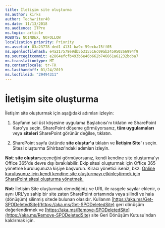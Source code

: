 ```yaml
---
title: İletişim site oluşturma
ms.author: kirks
author: Techwriter40
ms.date: 11/13/2018
ms.audience: ITPro
ms.topic: article
ROBOTS: NOINDEX, NOFOLLOW
localization_priority: Priority
ms.assetid: 03a23778-ded1-4131-ba9c-59ecba15ff05
ms.openlocfilehash: e4a217578e9db5b315516c09ab245950266994f9
ms.sourcegitcommit: e2864efcfb493b6e46b662b746661a61232bdba7
ms.translationtype: MT
ms.contentlocale: tr-TR
ms.lasthandoff: 01/24/2019
ms.locfileid: "29494311"
---
```

# <a name="create-a-communication-site"></a>İletişim site oluşturma

İletişim site oluşturmak için aşağıdaki adımları izleyin: 
  
1. Sayfanın sol üst köşesine uygulama Başlatıcısı'nı tıklatın ve SharePoint Karo'yu seçin. SharePoint döşeme görmüyorsanız, **tüm uygulamaları** veya **siteleri** SharePoint görünür değilse, tıklatın. 
    
2. SharePoint sayfa üstünde **site oluştur'u** tıklatın ve **İletişim Site**' ı seçin. Sitesi oluşturma Sihirbazı'ndaki adımları izleyin. 
    
 **Not**: **site oluştur**seçeneğini görmüyorsanız, kendi kendine site oluşturma'yı Office 365'de devre dışı bırakılabilir. Ekip sitesi oluşturmak için Office 365 yönetme kuruluşunuza kişiye başvurun. Kiracı yönetici iseniz, bkz: [Online kuruluşunuz için kendi kendine site oluşturmayı etkinleştirmek için SharePoint sitesi oluşturma yönetmek.](https://go.microsoft.com/fwlink/?linkid=2018780)
  
 **Not:** İletişim Site oluşturmak denediğiniz ve URL ile rasgele sayılar eklenir, o aynı URL'ye sahip bir site zaten SharePoint ortamında veya silindi ve hala (dönüşüm) silinmiş sitede bulunan olasıdır. Kullanım [https://aka.ms/Get-SPODeletedSite](https://aka.ms/Get-SPODeletedSite) geri dönüşüm değerlendirmek ve [https://aka.ms/Remove-SPODeletedSite](https://aka.ms/Remove-SPODeletedSite) site Geri Dönüşüm Kutusu'ndan kaldırmak için. 
  

